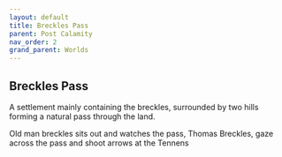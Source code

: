 ```yaml
---
layout: default
title: Breckles Pass
parent: Post Calamity
nav_order: 2
grand_parent: Worlds
---
```

## Breckles Pass

A settlement mainly containing the breckles, surrounded by two hills forming a natural pass through the land.

Old man breckles sits out and watches the pass,
Thomas Breckles, gaze across the pass and shoot arrows at the Tennens



